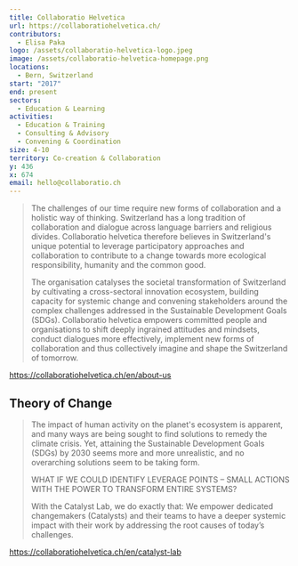 ```yaml
---
title: Collaboratio Helvetica
url: https://collaboratiohelvetica.ch/
contributors:
  - Elisa Paka
logo: /assets/collaboratio-helvetica-logo.jpeg
image: /assets/collaboratio-helvetica-homepage.png
locations:
  - Bern, Switzerland
start: "2017"
end: present
sectors:
  - Education & Learning
activities:
  - Education & Training
  - Consulting & Advisory
  - Convening & Coordination
size: 4-10
territory: Co-creation & Collaboration
y: 436
x: 674
email: hello@collaboratio.ch
---
```

> The challenges of our time require new forms of collaboration and a holistic way of thinking. Switzerland has a long tradition of collaboration and dialogue across language barriers and religious divides. Collaboratio helvetica therefore believes in Switzerland's unique potential to leverage participatory approaches and collaboration to contribute to a change towards more ecological responsibility, humanity and the common good. 
> 
> The organisation catalyses the societal transformation of Switzerland by cultivating a cross-sectoral innovation ecosystem, building capacity for systemic change and convening stakeholders around the complex challenges addressed in the Sustainable Development Goals (SDGs). Collaboratio helvetica empowers committed people and organisations to shift deeply ingrained attitudes and mindsets,  conduct dialogues more effectively, implement new forms of collaboration and thus collectively imagine and shape the Switzerland of tomorrow.

 https://collaboratiohelvetica.ch/en/about-us

## Theory of Change

>The impact of human activity on the planet's ecosystem is apparent, and many ways are being sought to find solutions to remedy the climate crisis. Yet, attaining the Sustainable Development Goals (SDGs) by 2030 seems more and more unrealistic, and no overarching solutions seem to be taking form.
>
>WHAT IF WE COULD IDENTIFY LEVERAGE POINTS – SMALL ACTIONS WITH THE POWER TO TRANSFORM ENTIRE SYSTEMS?
>
>With the Catalyst Lab, we do exactly that: We empower dedicated changemakers (Catalysts) and their teams to have a deeper systemic impact with their work by addressing the root causes of today’s challenges.

https://collaboratiohelvetica.ch/en/catalyst-lab
